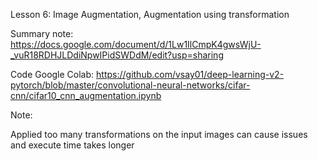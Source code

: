 Lesson 6: Image Augmentation, Augmentation using transformation

Summary note: https://docs.google.com/document/d/1Lw1IlCmpK4gwsWjU-_vuR18RDHJLDdiNpwIPidSWDdM/edit?usp=sharing

Code Google Colab:
https://github.com/vsay01/deep-learning-v2-pytorch/blob/master/convolutional-neural-networks/cifar-cnn/cifar10_cnn_augmentation.ipynb

Note:

Applied too many transformations on the input images can cause issues and execute time takes longer
